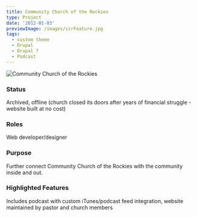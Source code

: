 ```yaml
---
title: Community Church of the Rockies
type: Project
date: '2012-01-03'
previewImage: /images/ccrFeature.jpg
tags:
  - custom theme
  - Drupal
  - Drupal 7
  - Podcast
---
```

![Community Church of the Rockies](/images/ccrTop.jpg)

### Status

Archived, offline (church closed its doors after years of financial struggle - website built at no cost)

### Roles

Web developer/designer

### Purpose

Further connect Community Church of the Rockies with the community inside and out.

### Highlighted Features

Includes podcast with custom iTunes/podcast feed integration, website maintained by pastor and church members
